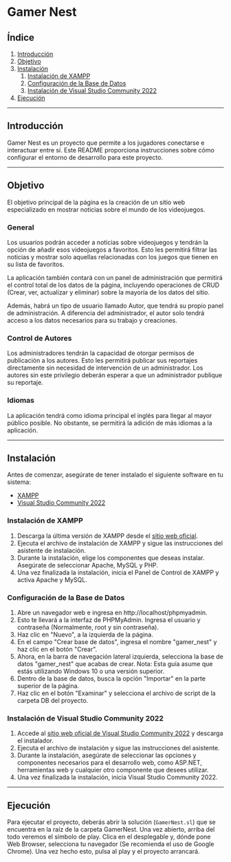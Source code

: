 # Gamer Nest

## Índice
1. [Introducción](#introducción)
2. [Objetivo](#objetivo)
3. [Instalación](#instalación)
   1. [Instalación de XAMPP](#instalación-de-xampp)
   2. [Configuración de la Base de Datos](#configuración-de-la-base-de-datos)
   3. [Instalación de Visual Studio Community 2022](#instalación-de-visual-studio-community-2022)
4. [Ejecución](#ejecución)

---

## Introducción

Gamer Nest es un proyecto que permite a los jugadores conectarse e interactuar entre sí. Este README proporciona instrucciones sobre cómo configurar el entorno de desarrollo para este proyecto.

---

## Objetivo

El objetivo principal de la página es la creación de un sitio web especializado en mostrar noticias sobre el mundo de los videojuegos.

### General

Los usuarios podrán acceder a noticias sobre videojuegos y tendrán la opción de añadir esos videojuegos a favoritos. Esto les permitirá filtrar las noticias y mostrar solo aquellas relacionadas con los juegos que tienen en su lista de favoritos.

La aplicación también contará con un panel de administración que permitirá el control total de los datos de la página, incluyendo operaciones de CRUD (Crear, ver, actualizar y eliminar) sobre la mayoría de los datos del sitio.

Además, habrá un tipo de usuario llamado Autor, que tendrá su propio panel de administración. A diferencia del administrador, el autor solo tendrá acceso a los datos necesarios para su trabajo y creaciones.

### Control de Autores

Los administradores tendrán la capacidad de otorgar permisos de publicación a los autores. Esto les permitirá publicar sus reportajes directamente sin necesidad de intervención de un administrador. Los autores sin este privilegio deberán esperar a que un administrador publique su reportaje.

### Idiomas

La aplicación tendrá como idioma principal el inglés para llegar al mayor público posible. No obstante, se permitirá la adición de más idiomas a la aplicación.

---

## Instalación

Antes de comenzar, asegúrate de tener instalado el siguiente software en tu sistema:

- [XAMPP](https://www.apachefriends.org/es/index.html)
- [Visual Studio Community 2022](https://visualstudio.microsoft.com/es/vs/community/)

### Instalación de XAMPP

1. Descarga la última versión de XAMPP desde el [sitio web oficial](https://www.apachefriends.org/es/index.html).
2. Ejecuta el archivo de instalación de XAMPP y sigue las instrucciones del asistente de instalación.
3. Durante la instalación, elige los componentes que deseas instalar. Asegúrate de seleccionar Apache, MySQL y PHP.
4. Una vez finalizada la instalación, inicia el Panel de Control de XAMPP y activa Apache y MySQL.

### Configuración de la Base de Datos

1. Abre un navegador web e ingresa en http://localhost/phpmyadmin.
2. Esto te llevará a la interfaz de PHPMyAdmin. Ingresa el usuario y contraseña (Normalmente, root y sin contraseña).
3. Haz clic en "Nuevo", a la izquierda de la página.
4. En el campo "Crear base de datos", ingresa el nombre "gamer_nest" y haz clic en el botón "Crear".
5. Ahora, en la barra de navegación lateral izquierda, selecciona la base de datos "gamer_nest" que acabas de crear.
   Nota: Esta guía asume que estás utilizando Windows 10 o una versión superior.
6. Dentro de la base de datos, busca la opción "Importar" en la parte superior de la página.
7. Haz clic en el botón "Examinar" y selecciona el archivo de script de la carpeta DB del proyecto.

### Instalación de Visual Studio Community 2022

1. Accede al [sitio web oficial de Visual Studio Community 2022](https://visualstudio.microsoft.com/es/vs/community/) y descarga el instalador.
2. Ejecuta el archivo de instalación y sigue las instrucciones del asistente.
3. Durante la instalación, asegúrate de seleccionar las opciones y componentes necesarios para el desarrollo web, como ASP.NET, herramientas web y cualquier otro componente que desees utilizar.
4. Una vez finalizada la instalación, inicia Visual Studio Community 2022.

---

## Ejecución

Para ejecutar el proyecto, deberás abrir la solución (`GamerNest.sl`) que se encuentra en la raíz de la carpeta GamerNest.
Una vez abierto, arriba del todo veremos el símbolo de play.
Clica en el desplegable y, dónde pone Web Browser, selecciona tu navegador (Se recomienda el uso de Google Chrome).
Una vez hecho esto, pulsa al play y el proyecto arrancará.
